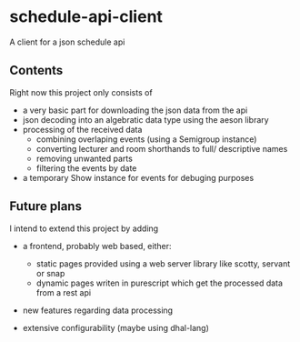 # schedule-api-client
A client for a json schedule api

Contents
--------
Right now this project only consists of
  * a very basic part for downloading the json data from the api
  * json decoding into an algebratic data type using the aeson library
  * processing of the received data
    * combining overlaping events (using a Semigroup instance)
    * converting lecturer and room shorthands to full/ descriptive names
    * removing unwanted parts
    * filtering the events by date
  * a temporary Show instance for events for debuging purposes
    
Future plans
------------
I intend to extend this project by adding
  * a frontend, probably web based, either:
    * static pages provided using a web server library like scotty, servant or snap
    * dynamic pages writen in purescript which get the processed data from a rest api

  * new features regarding data processing
  * extensive configurability (maybe using dhal-lang)
